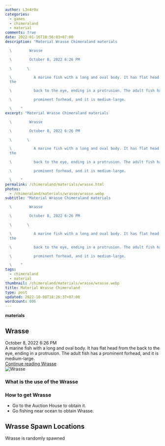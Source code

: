 ```yaml
---
author: L3n4r0x
categories:
  - games
  - chimeraland
  - material
comments: true
date: 2022-01-16T18:56:03+07:00
description: "Material Wrasse Chimeraland materials

  \        Wrasse

  \        October 8, 2022 6:26 PM

  \       \ 

  \          A marine fish with a long and oval body. It has flat head from
  the

  \          back to the eye, ending in a protrusion. The adult fish has a

  \          prominent forhead, and it is medium-large.

  \    "
excerpt: "Material Wrasse Chimeraland materials

  \        Wrasse

  \        October 8, 2022 6:26 PM

  \       \ 

  \          A marine fish with a long and oval body. It has flat head from
  the

  \          back to the eye, ending in a protrusion. The adult fish has a

  \          prominent forhead, and it is medium-large.

  \    "
permalink: /chimeraland/materials/wrasse.html
photos:
  - /chimeraland/materials/wrasse/wrasse.webp
subtitle: "Material Wrasse Chimeraland materials

  \        Wrasse

  \        October 8, 2022 6:26 PM

  \       \ 

  \          A marine fish with a long and oval body. It has flat head from
  the

  \          back to the eye, ending in a protrusion. The adult fish has a

  \          prominent forhead, and it is medium-large.

  \    "
tags:
  - chimeraland
  - material
thumbnail: /chimeraland/materials/wrasse/wrasse.webp
title: Material Wrasse Chimeraland
type: post
updated: 2022-10-08T18:26:37+07:00
wordcount: 806
---
```


<link
  rel="stylesheet"
  href="https://rawcdn.githack.com/dimaslanjaka/Web-Manajemen/870a349/css/bootstrap-5-3-0-alpha3-wrapper.css"
/>
<section id="bootstrap-wrapper">
  <div data-bs-theme="dark">
    <div
      class="row g-0 border rounded overflow-hidden flex-md-row mb-4 shadow-sm position-relative bg-dark text-light"
    >
      <div class="col p-4 d-flex flex-column position-static">
        <strong class="d-inline-block mb-2 text-success">materials</strong>
        <h2 class="mb-0">Wrasse</h2>
        <div class="mb-1 text-muted">October 8, 2022 6:26 PM</div>
        <div class="mb-2 border p-1">
          A marine fish with a long and oval body. It has flat head from the
          back to the eye, ending in a protrusion. The adult fish has a
          prominent forhead, and it is medium-large.
        </div>
        <a
          href="/chimeraland/materials/wrasse.html"
          class="stretched-link d-none text-primary"
          >Continue reading Wrasse</a
        >
      </div>
      <div class="col-auto d-none d-md-block d-lg-block">
        <img
          src="https://www.webmanajemen.com/chimeraland/materials/wrasse/wrasse.webp"
          alt="Wrasse"
        />
      </div>
    </div>
    <div class="row">
      <div class="col-lg-6 col-12 mb-2">
        <div class="card">
          <div class="card-body">
            <h3 class="card-title">What is the use of the Wrasse</h3>
            <div class="card-text"><ul></ul></div>
          </div>
        </div>
      </div>
      <div class="col-lg-6 col-12 mb-2">
        <div class="card">
          <div class="card-body">
            <h3 class="card-title">How to get Wrasse</h3>
            <div class="card-text">
              <ul>
                <li>Go to the Auction House to obtain it.</li>
                <li>Go fishing near ocean to obtain Wrasse.</li>
              </ul>
            </div>
          </div>
        </div>
      </div>
      <div class="col-12 mb-2">
        <h2>Wrasse Spawn Locations</h2>
        <p>Wrasse is randomly spawned</p>
      </div>
    </div>
  </div>
</section>